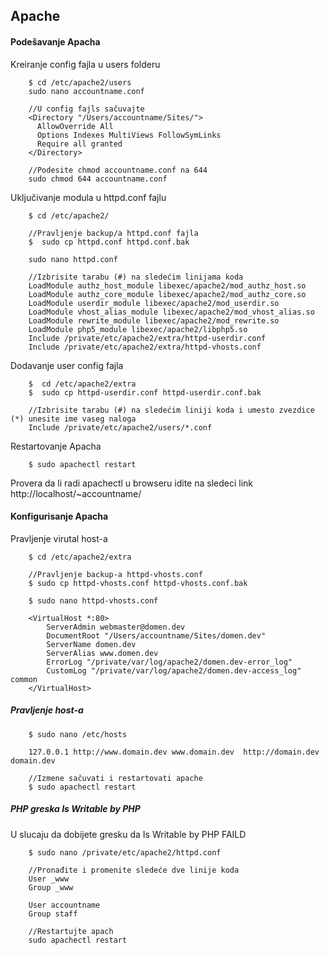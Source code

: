 ## Apache

#### Podešavanje Apacha

Kreiranje config fajla u users folderu

        $ cd /etc/apache2/users
        sudo nano accountname.conf

        //U config fajls sačuvajte
        <Directory "/Users/accountname/Sites/">
          AllowOverride All
          Options Indexes MultiViews FollowSymLinks
          Require all granted
        </Directory>

        //Podesite chmod accountname.conf na 644
        sudo chmod 644 accountname.conf

Uključivanje modula u httpd.conf fajlu

        $ cd /etc/apache2/

        //Pravljenje backup/a httpd.conf fajla
        $  sudo cp httpd.conf httpd.conf.bak

        sudo nano httpd.conf

        //Izbrisite tarabu (#) na sledećim linijama koda
        LoadModule authz_host_module libexec/apache2/mod_authz_host.so
        LoadModule authz_core_module libexec/apache2/mod_authz_core.so
        LoadModule userdir_module libexec/apache2/mod_userdir.so
        LoadModule vhost_alias_module libexec/apache2/mod_vhost_alias.so
        LoadModule rewrite_module libexec/apache2/mod_rewrite.so
        LoadModule php5_module libexec/apache2/libphp5.so
        Include /private/etc/apache2/extra/httpd-userdir.conf
        Include /private/etc/apache2/extra/httpd-vhosts.conf

Dodavanje user config fajla

        $  cd /etc/apache2/extra
        $  sudo cp httpd-userdir.conf httpd-userdir.conf.bak

        //Izbrisite tarabu (#) na sledećim liniji koda i umesto zvezdice (*) unesite ime vaseg naloga
        Include /private/etc/apache2/users/*.conf

Restartovanje Apacha

        $ sudo apachectl restart

Provera da li radi apachectl u browseru idite na sledeci link http://localhost/~accountname/

#### Konfigurisanje Apacha

Pravljenje virutal host-a

        $ cd /etc/apache2/extra

        //Pravljenje backup-a httpd-vhosts.conf
        $ sudo cp httpd-vhosts.conf httpd-vhosts.conf.bak

        $ sudo nano httpd-vhosts.conf

        <VirtualHost *:80>
            ServerAdmin webmaster@domen.dev
            DocumentRoot "/Users/accountname/Sites/domen.dev"
            ServerName domen.dev
            ServerAlias www.domen.dev
            ErrorLog "/private/var/log/apache2/domen.dev-error_log"
            CustomLog "/private/var/log/apache2/domen.dev-access_log" common
        </VirtualHost>


##### Pravljenje host-a

        $ sudo nano /etc/hosts

        127.0.0.1 http://www.domain.dev www.domain.dev  http://domain.dev domain.dev

        //Izmene sačuvati i restartovati apache
        $ sudo apachectl restart

##### PHP greska Is Writable by PHP

U slucaju da dobijete gresku da Is Writable by PHP FAILD

        $ sudo nano /private/etc/apache2/httpd.conf

        //Pronađite i promenite sledeće dve linije koda
        User _www
        Group _www

        User accountname
        Group staff

        //Restartujte apach
        sudo apachectl restart
